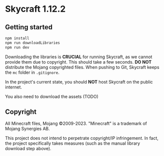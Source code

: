 # Skycraft 1.12.2

## Getting started

```bash
npm install
npm run downloadLibraries
npm run dev
```

Downloading the libraries is **CRUCIAL** for running Skycraft, as we cannot provide them due to copyright. This should take a few seconds. **DO NOT** distribute the Mojang copyrighted files.
When pushing to Git, Skycraft keeps the `mc` folder in `.gitignore`.

In the project's current state, you should **NOT** host Skycraft on the public internet.

You also need to download the assets (TODO)

## Copyright

All Minecraft files, Mojang ©2009-2023. "Minecraft" is a trademark of Mojang Synergies AB.

This project does not intend to perpetrate copyright/IP infringement. In fact, the project specifically takes measures (such as the manual library download step above).
